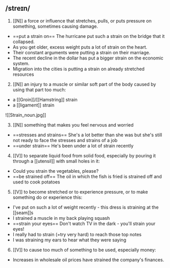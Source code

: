 ## /streɪn/  
1. [[N]]
a force or influence that stretches, pulls, or puts pressure on something, sometimes causing damage.

- ==put a strain on==
The hurricane put such a strain on the bridge that it collapsed.
- As you get older, excess weight puts a lot of strain on the heart.
- Their constant arguments were putting a strain on their marriage.
- The recent decline in the dollar has put a bigger strain on the economic system.
- Migration into the cities is putting a strain on already stretched resources

2. [[N]]
an injury to a muscle or similar soft part of the body caused by using that part too much:

- a [[Groin]]/[[Hamstring]] strain
- a [[ligament]] strain

![[Strain_noun.jpg]]

3. [[N]]
something that makes you feel nervous and worried

- ==stresses and strains==
She's a lot better than she was but she's still not ready to face the stresses and strains of a job
- ==under strain==
He's been under a lot of strain recently

4. [[V]]
to separate liquid food from solid food, especially by pouring it through a [[utensil]] with small holes in it:

- Could you strain the vegetables, please?
- ==be strained off==
The oil in which the fish is fried is strained off and used to cook potatoes

5. [[V]]
to become stretched or to experience pressure, or to make something do or experience this:

- I've put on such a lot of weight recently - this dress is straining at the [[seam]]s
- I strained a muscle in my back playing squash
- ==strain your eyes== 
Don't watch TV in the dark - you'll strain your eyes!
- I really had to strain (=try very hard) to reach those top notes
- I was straining my ears to hear what they were saying

6. [[V]]
to cause too much of something to be used, especially money:

- Increases in wholesale oil prices have strained the company's finances.
